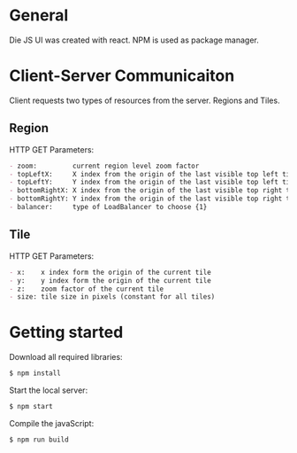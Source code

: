 # General
Die JS UI was created with react.
NPM is used as package manager.

# Client-Server Communicaiton
Client requests two types of resources from the server. Regions and
Tiles.

## Region
HTTP GET Parameters:

```markdown
- zoom:         current region level zoom factor
- topLeftX:     X index from the origin of the last visible top left tile
- topLeftY:     Y index from the origin of the last visible top left tile
- bottomRightX: X index from the origin of the last visible top right tile
- bottomRightY: Y index from the origin of the last visible top right tile
- balancer:     type of LoadBalancer to choose {1}
```

## Tile

HTTP GET Parameters:

```markdown
- x:    x index form the origin of the current tile
- y:    y index form the origin of the current tile
- z:    zoom factor of the current tile 
- size: tile size in pixels (constant for all tiles)
```

# Getting started
Download all required libraries:

```bash
$ npm install
```

Start the local server:

```bash
$ npm start
```

Compile the javaScript:

```bash
$ npm run build
```
